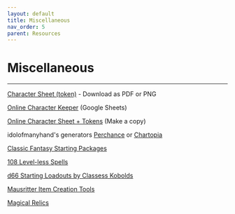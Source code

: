 ```yaml
---
layout: default
title: Miscellaneous
nav_order: 5
parent: Resources
---
```


# Miscellaneous
---

[Character Sheet (token)](https://docs.google.com/drawings/d/1_X9o8rzE5jFPQpP1yCz1sPikdm8naQ1gPkT-ATK2T0c) - Download as PDF or PNG

[Online Character Keeper](https://docs.google.com/spreadsheets/d/1Ueq-v5XZ-mC1qFd81T0892RzRsr8WdgAG89M4ZXe5qM) (Google Sheets)

[Online Character Sheet + Tokens](https://docs.google.com/presentation/d/1rYEUNE9_zsEUBut3a3UyRhRr8fy33s5fjX4Y7L6lvog) (Make a copy)

idolofmanyhand's generators [Perchance](https://perchance.org/cairn-characters) or [Chartopia](http://d12dev.com/chart/32009)

[Classic Fantasy Starting Packages](https://dreamingdragonslayer.itch.io/into-the-odd-classic-fantasy-starting-packages)

[108 Level-less Spells](https://dreamingdragonslayer.itch.io/108-level-less-spells-d366)

[d66 Starting Loadouts by Classess Kobolds](https://classless-kobolds.itch.io/d66-starting-loadouts-for-cairn)

[Mausritter Item Creation Tools](https://mausritter.com/item-card-studio/)

[Magical Relics](https://glassbirdgames.blogspot.com/2021/08/10-magical-relics-for-cairn.html)
